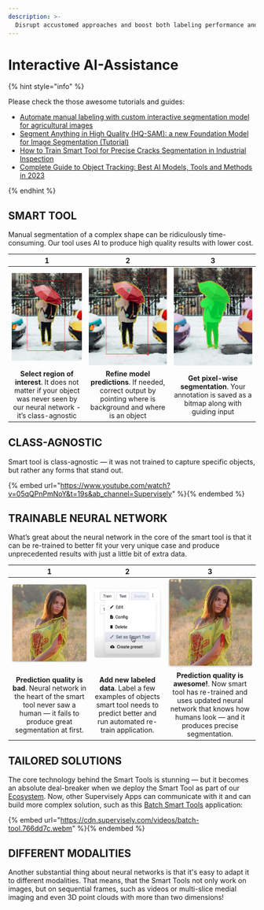 ```yaml
---
description: >-
  Disrupt accustomed approaches and boost both labeling performance and quality with the help of interactive smart tools.
---
```


# Interactive AI-Assistance

{% hint style="info" %}

Please check the those awesome tutorials and guides:

- [Automate manual labeling with custom interactive segmentation model for agricultural images](https://supervisely.com/blog/custom-smarttool-wheat/)
- [Segment Anything in High Quality (HQ-SAM): a new Foundation Model for Image Segmentation (Tutorial)](https://supervisely.com/blog/segment-anything-in-high-quality-HQ-SAM/)
- [How to Train Smart Tool for Precise Cracks Segmentation in Industrial Inspection](https://supervisely.com/blog/industrial-inspection-cracks-segmentation/)
- [Complete Guide to Object Tracking: Best AI Models, Tools and Methods in 2023](https://supervisely.com/blog/complete-guide-to-object-tracking-best-ai-models-tools-and-methods-in-2023/)
  
{% endhint %}

## SMART TOOL

Manual segmentation of a complex shape can be ridiculously time-consuming. Our tool uses AI to produce high quality results with lower cost.

|        1            | 2                    |        3     |
|:-------------------:|:-------------------:|:--------------:|
| ![](smarttool1.png) |![](smartool2.png)    |![](smarttool3.png) |
| **Select region of interest**. It does not matter if your object was never seen by our neural network - it’s class-agnostic | **Refine model predictions**. If needed, correct output by pointing where is background and where is an object|**Get pixel-wise segmentation**. Your annotation is saved as a bitmap along with guiding input  |

## CLASS-AGNOSTIC

Smart tool is class-agnostic — it was not trained to capture specific objects, but rather any forms that stand out.

{% embed url="https://www.youtube.com/watch?v=05qQPnPmNoY&t=19s&ab_channel=Supervisely" %}{% endembed %}

## TRAINABLE NEURAL NETWORK

What’s great about the neural network in the core of the smart tool is that it can be re-trained to better fit your very unique case and produce unprecedented results with just a little bit of extra data.

|        1            | 2                    |        3     |
|:-------------------:|:-------------------:|:--------------:|
|![](trainsmarttool.png)|![](trainsmarttool2.png)|![](trainsmarttool3.png) |
|**Prediction quality is bad**. Neural network in the heart of the smart tool never saw a human — it fails to produce great segmentation at first. |**Add new labeled data**. Label a few examples of objects smart tool needs to predict better and run automated re-train application.|**Prediction quality is awesome!**. Now smart tool has re-trained and uses updated neural network that knows how humans look — and it produces precise segmentation.|

## TAILORED SOLUTIONS

The core technology behind the Smart Tools is stunning — but it becomes an absolute deal-breaker when we deploy the Smart Tool as part of our [Ecosystem](https://ecosystem.supervisely.com/). Now, other Supervisely Apps can communicate with it and can build more complex solution, such as this [Batch Smart Tools](https://ecosystem.supervisely.com/apps/dev-smart-tool-batched) application:

{% embed url="https://cdn.supervisely.com/videos/batch-tool.766dd7c.webm" %}{% endembed %}

## DIFFERENT MODALITIES

Another substantial thing about neural networks is that it's easy to adapt it to different modalities. That means, that the Smart Tools not only work on images, but on sequential frames, such as videos or multi-slice medial imaging and even 3D point clouds with more than two dimensions!